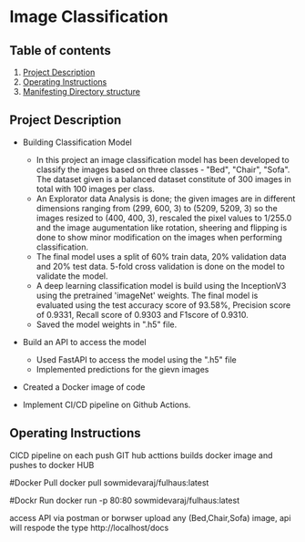 # Image Classification 

## Table of contents

1.  [Project Description](https://github.com/sowmi06/Fulhaus/blob/main/README.md#project-description)
1.  [Operating Instructions](https://github.com/sowmi06/Fulhaus/blob/main/README.md#operating-instructions)
1.  [Manifesting Directory structure](https://github.com/sowmi06/Fulhaus/blob/main/README.md#manifesting-directory-structure)


## Project Description
- Building Classification Model
  - In this project an image classification model has been developed to classify the images based on three classes - "Bed", "Chair", "Sofa". The dataset given is a balanced dataset constitute of 300 images in total with 100 images per class. 
  - An Explorator data Analysis is done; the given images are in different dimensions ranging from (299, 600, 3)  to (5209, 5209, 3) so the images resized to (400, 400, 3),  rescaled the pixel values to 1/255.0 and the image augumentation like rotation, sheering and flipping is done to show minor modification on the images when performing classification. 
  - The final model uses a split of 60% train data, 20% validation data and 20% test data. 5-fold cross validation is done on the model to validate the model.
  - A deep learning classification model is build using the InceptionV3 using the pretrained 'imageNet' weights. The final model is evaluated using the test accuracy score of 93.58%, Precision score of 0.9331, Recall score of 0.9303 and F1score of 0.9310.
  - Saved the model weights in ".h5" file.

- Build an API to access the model
  - Used FastAPI to access the model using the ".h5" file
  - Implemented predictions for the gievn images 

- Created a Docker image of code
- Implement CI/CD pipeline on Github Actions.


## Operating Instructions
CICD pipeline 
on each push GIT hub acttions builds docker image and pushes to docker HUB 

#Docker Pull 
  docker pull sowmidevaraj/fulhaus:latest

#Dockr Run
 docker run -p 80:80 sowmidevaraj/fulhaus:latest
 
 access API via postman or borwser upload any (Bed,Chair,Sofa) image, api will respode the type
 http://localhost/docs
